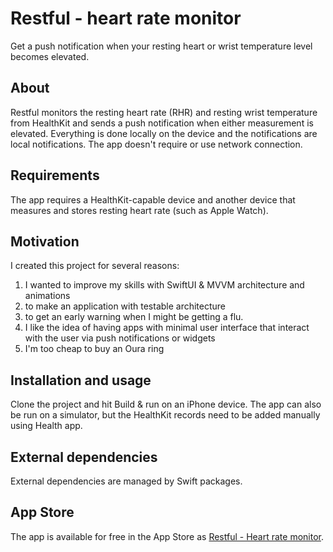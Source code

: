 # Restful - heart rate monitor

Get a push notification when your resting heart or wrist temperature level becomes elevated.

## About

Restful monitors the resting heart rate (RHR) and resting wrist temperature from HealthKit and sends a push notification when either measurement is elevated. Everything is done locally on the device and the notifications are local notifications. The app doesn't require or use network connection.

## Requirements

The app requires a HealthKit-capable device and another device that measures and stores resting heart rate (such as Apple Watch).

## Motivation

I created this project for several reasons:
1. I wanted to improve my skills with SwiftUI & MVVM architecture and animations
2. to make an application with testable architecture
3. to get an early warning when I might be getting a flu.
4. I like the idea of having apps with minimal user interface that interact with the user via push notifications or widgets
5. I'm too cheap to buy an Oura ring

## Installation and usage

Clone the project and hit Build & run on an iPhone device. The app can also be run on a simulator, but the HealthKit records need to be added manually using Health app. 

## External dependencies

External dependencies are managed by Swift packages.


## App Store

The app is available for free in the App Store as [Restful - Heart rate monitor](https://apps.apple.com/fi/app/restful-heart-rate-monitor/id1610317388?l=en).
